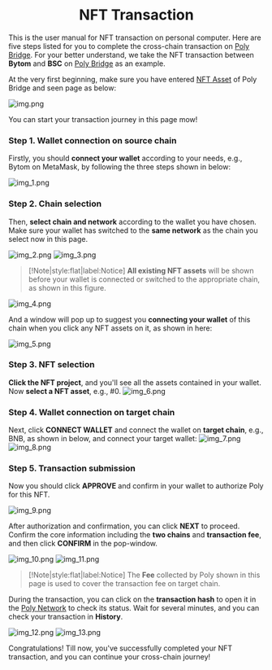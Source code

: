 <h1 align="center">NFT Transaction</h1>

This is the user manual for NFT transaction on personal computer.
Here are five steps listed for you to complete the cross-chain transaction on [Poly Bridge](https://bridge.poly.network/).
For your better understand, we take the NFT transaction between **Bytom** and **BSC** on [Poly Bridge](https://bridge.poly.network/) as an example.


At the very first beginning, make sure you have entered [NFT Asset](https://bridge.poly.network/testnet/nft) of Poly Bridge and seen page as below:
 
<img alt="img.png" src="img.png"/> 

You can start your transaction journey in this page mow!

### Step 1. Wallet connection on source chain
Firstly, you should **connect your wallet** according to your needs, e.g., Bytom on MetaMask, by following the three steps shown in below:
   
<img alt="img_1.png" src="img_1.png"/>


### Step 2. Chain selection
Then, **select chain and network** according to the wallet you have chosen. 
Make sure your wallet has switched to the **same network** as the chain you select now in this page.
   
<img alt="img_2.png" src="img_2.png"/>
<img alt="img_3.png" src="img_3.png"/>

> [!Note|style:flat|label:Notice]
**All existing NFT assets** will be shown before your wallet is connected or switched to the appropriate chain, as shown in this figure.
   
<img alt="img_4.png" src="img_4.png"/>

And a window will pop up to suggest you **connecting your wallet** of this chain when you click any NFT assets on it, 
as shown in here: 
  
<img alt="img_5.png" src="img_5.png"/>

### Step 3. NFT selection
**Click the NFT project**, and you'll see all the assets contained in your wallet. 
Now **select a NFT asset**, e.g., #0.
   <img alt="img_6.png" src="img_6.png"/>

### Step 4. Wallet connection on target chain
Next, click **CONNECT WALLET** and connect the wallet on **target chain**, e.g., BNB, as shown in below, and connect your target wallet:
   <img alt="img_7.png" src="img_7.png"/>
   <img alt="img_8.png" src="img_8.png"/>

### Step 5. Transaction submission
Now you should click **APPROVE** and confirm in your wallet to authorize Poly for this NFT.

<img alt="img_9.png" src="img_9.png"/>

After authorization and confirmation, you can click **NEXT** to proceed. 
Confirm the core information including the **two chains** and **transaction fee**, and then click **CONFIRM** in the pop-window. 

<img alt="img_10.png" src="img_10.png"/>

<img alt="img_11.png" src="img_11.png"/>

> [!Note|style:flat|label:Notice]
> The **Fee** collected by Poly shown in this page is used to cover the transaction fee on target chain.



During the transaction, you can click on the **transaction hash** to open it in the [Poly Network](https://explorer.poly.network) to check its status. 
Wait for several minutes, and you can check your transaction in **History**.

<img alt="img_12.png" src="img_12.png"/>

<img alt="img_13.png" src="img_13.png"/>

Congratulations! Till now, you've successfully completed your NFT transaction, and you can continue your cross-chain journey!
 



